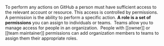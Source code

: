 To perform any actions on GitHub a person must have sufficient access to the relevant account or resource. This access is controlled by permissions. A permission is the ability to perform a specific action. **A role is a set of permissions** you can assign to individuals or teams.  Teams allow you to manage access for people in an organization.  People with [[owner]] or [[team maintainer]] permissions can add organization members to teams to assign them their appropriate roles.